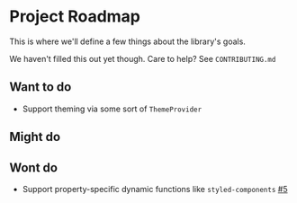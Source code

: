 # Project Roadmap

This is where we'll define a few things about the library's goals.

We haven't filled this out yet though. Care to help? See `CONTRIBUTING.md`

## Want to do

- Support theming via some sort of `ThemeProvider`

## Might do

## Wont do

- Support property-specific dynamic functions like `styled-components` [#5](https://github.com/kentcdodds/glamorous/issues/5)

